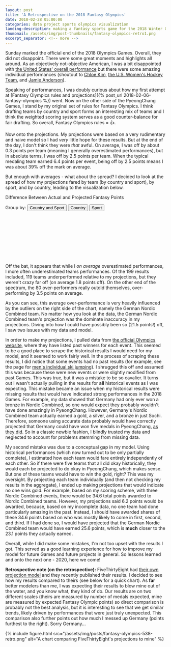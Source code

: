 ```yaml
---
layout: post
title: 'A Retrospective on the 2018 Fantasy Olympics'
date: 2018-02-28 05:00:00
categories: data project sports olympics visualization
landing-description: making a fantasy sports game for the 2018 Winter Olympics
thumbnail: /assets/img/post-thumbnails/fantasy-olympics-retro1.png
excerpt_separator: <!-- more -->
---
```


Sunday marked the official end of the 2018 Olympics Games. Overall, they did not disappoint. There were some great moments and highlights all around. As an objectively not-objective American, I was a bit disappointed with [the United States' overall performance](https://www.theatlantic.com/entertainment/archive/2018/02/america-winter-olympics-worst-2018/554438/) but there were some amazing individual performances (shoutout to [Chloe Kim](https://www.youtube.com/watch?v=3opTwpiCZ6c), [the U.S. Women's Hockey Team](https://www.youtube.com/watch?v=dRmZUNO4Y5s), and [Jamie Anderson](https://www.nytimes.com/interactive/2018/02/12/sports/olympics/jamie-anderson-gold-slopestyle.html)).

Speaking of performances, I was doubly curious about how my first attempt at [Fantasy Olympics rules and projections]({% post_url 2018-02-06-fantasy-olympics %}) went. Now on the other side of the PyeongChang Games, I stand by my original set of rules for Fantasy Olympics. I think drafting teams by country and sport forms an interesting mix of teams and I think the weighted scoring system serves as a good counter-balance for fair drafting. So overall, Fantasy Olympics rules = 👍.

<!-- more -->

Now onto the projections. My projections were based on a very rudimentary and naive model so I had *very* little hope for these results. But at the end of the day, I don't think they were *that* awful. On average, I was off by about 0.3 points per team (meaning I generally overestimated performances), but in absolute terms, I was off by 2.5 points per team. When the typical medaling team earned 6.4 points per event, being off by 2.5 points means I was about 39% off the mark on average.


But enough with averages - what about the spread? I decided to look at the spread of how my projections fared by team (by country and sport), by sport, and by country, leading to the visualization below. 

<div id="d3-fantasy-olympics-retro-container">
    <p id="d3-fantasy-olympics-retro-title">Difference Between Actual and Projected Fantasy Points</p>
    <div id="d3-fantasy-olympics-retro-buttons">
        Group by:
        <button id='both-button' class='selected'>Country and Sport</button>
        <button id='country-button'>Country</button>
        <button id='sport-button'>Sport</button>
    </div>
    <svg id="d3-fantasy-olympics-retro">
    </svg>
</div>

Off the bat, it appears that while I *on average* overestimated performances, I more often underestimated teams performances. Of <span id="footnote-1" class="footnote">the 199 results included</span>, 119 teams underperformed relative to my projections, but they weren't crazy far off (on average 1.8 points off). On the other end of the spectrum, the 80 over-performers really outdid themselves, over-performing by 3.5 points on average.

As you can see, this average over-performance is very heavily influenced by the outliers on the right side of the chart, namely the German Nordic Combined team. No matter how you look at the data, the German Nordic Combined team's projection was the dominate inaccuracy in my projections. Diving into how I could have possibly been so (21.5 points!) off, I saw two issues with my data and model.

In order to make my projections, I pulled data from [the official Olympics website](https://www.olympic.org/sports), where they have listed past winners for each event. This seemed to be a good place to scrape the historical results I would need for my model, and it seemed to work fairly well. In the process of scraping these results, I did notice that some events had no past results (for example, see the page for [men's individual ski jumping](https://www.olympic.org/nordic-combined/individual-ski-jumping-k90-70m-men)). I shrugged this off and assumed this was because these were new events or were slightly modified from past Games. This was true, but it was a mistake to be so cavalier. It turns out I wasn't actually pulling in the results for **all** historical events as I was expecting. This mistake became an issue when my historical results were missing results that would have indicated strong performances in the 2018 Games. For example, my data showed that Germany had only ever won a bronze in Nordic Combined, so one would expect they probably wouldn't have done amazingly in PyeongChang. However, Germany's Nordic Combined team actually earned a gold, a silver, and a bronze in just Sochi. Therefore, someone using accurate data probably would have correctly projected that Germany could have won five medals in PyeongChang, [as they did](https://www.reuters.com/article/us-olympics-2018-nors-m-team/nordic-combined-germany-continue-dominance-with-team-gold-idUSKCN1G61BQ). So in a classic newbie fashion, I blindly trusted my data and neglected to account for problems stemming from missing data.

My second mistake was due to a conceptual gap in my model. Using historical performances (which now turned out to be only partially complete), I estimated how each team would fare entirely independently of each other. So if there were five teams that all did okay historically, they would each be projected to do okay in PyeongChang, which makes sense. But one of these teams would have to win the gold, right? This was my oversight. By projecting each team individually (and then not checking my results in the aggregate), I ended up making projections that would indicate no one wins gold. For example, based on my scoring scheme, with three Nordic Combined events, there would be 34.6 total points awarded to Nordic Combined teams. However, my projections said 6.2 points would be awarded, because, based on my incomplete data, no one team had done particularly amazing in the past. Instead, I should have awarded shares of these 34.6 points based on who was mostly likely to come in first, second, and third. If I had done so, I would have projected that the German Nordic Combined team would have earned 25.6 points, which is **much** closer to the 23.1 points they actually earned.

Overall, while I did make some mistakes, I'm not too upset with the results I got. This served as a good learning experience for how to improve my model for future Games and future projects in general. So lessons learned and onto the next one - 2020, here we come!

**Retrospective note (on the retrospective):** FiveThirtyEight had [their own projection model](https://fivethirtyeight.com/features/a-decent-second-week-saved-the-u-s-from-olympic-catastrophe/) and they recently published their results. I decided to see how my results compared to theirs (see below for a quick chart). As **far** better modelers than me, I was expecting their results to blow mine out of the water, and you know what, they kind of do. Our results are on two different scales (theirs are measured by number of medals expected, mine are measured by expected Fantasy Olympic points) so direct comparison is probably not the best analysis, but it is interesting to see that we get similar trends, likely driven by performances that were just truly unexpected. This comparison also further points out how much I messed up Germany (points furthest to the right). Sorry Germany...

{% include figure.html src="/assets/img/posts/fantasy-olympics-538-retro.png" alt="A chart comparing FiveThirtyEight's projections to mine" %}

<link rel="stylesheet" href="/projects/fantasy-olympics/css/retro-2018.style.css">
<script type="text/javascript" src="/projects/fantasy-olympics/js/retro-2018.js"></script>




